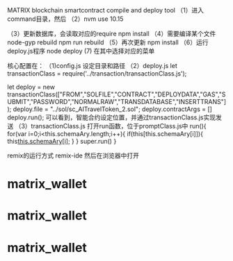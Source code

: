 MATRIX blockchain smartcontract compile and deploy tool 
（1）进入command目录，然后
 （2）nvm use 10.15

 （3）更新数据库，会读取对应的require
  npm install
（4）需要编译某个文件
node-gyp rebuild
npm run rebuild 
 （5）再次更新
 npm install
（6）运行deploy.js程序
node deploy
  (7) 在其中选择对应的菜单
  
核心配置在：
（1)config.js
设定目录和路径
（2）deploy.js
let transactionClass = require('../transaction/transactionClass.js');

let deploy = new transactionClass(["FROM","SOLFILE","CONTRACT","DEPLOYDATA","GAS","SUBMIT","PASSWORD","NORMALRAW","TRANSDATABASE","INSERTTRANS"]);
deploy.file = "../sol/sc_AITravelToken_2.sol";
deploy.contractArgs = []
deploy.run();
可以看到，智能合约设定位置，并通过transactionClass.js实现发送
（3）transactionClass.js
打开run函数，位于promptClass.js中
   run(){
        for(var i=0;i<this.schemaAry.length;i++){
            if(this[this.schemaAry[i]]){
                this[this.schemaAry[i]]();
            }
        }
        super.run()
    }


remix的运行方式
remix-ide
然后在浏览器中打开




# matrix_wallet
# matrix_wallet
# matrix_wallet

